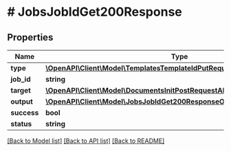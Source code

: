# # JobsJobIdGet200Response

## Properties

Name | Type | Description | Notes
------------ | ------------- | ------------- | -------------
**type** | [**\OpenAPI\Client\Model\TemplatesTemplateIdPutRequestAllOfTemplateInfoType**](TemplatesTemplateIdPutRequestAllOfTemplateInfoType.md) |  |
**job_id** | **string** |  |
**target** | [**\OpenAPI\Client\Model\DocumentsInitPostRequestAllOfTarget**](DocumentsInitPostRequestAllOfTarget.md) |  |
**output** | [**\OpenAPI\Client\Model\JobsJobIdGet200ResponseOutput**](JobsJobIdGet200ResponseOutput.md) |  | [optional]
**success** | **bool** |  | [optional]
**status** | **string** |  | [optional]

[[Back to Model list]](../../README.md#models) [[Back to API list]](../../README.md#endpoints) [[Back to README]](../../README.md)
